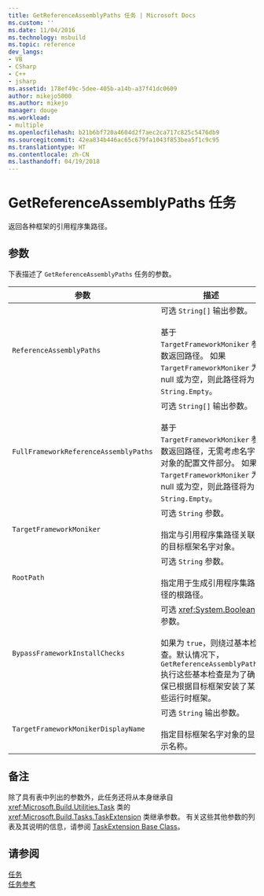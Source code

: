 ```yaml
---
title: GetReferenceAssemblyPaths 任务 | Microsoft Docs
ms.custom: ''
ms.date: 11/04/2016
ms.technology: msbuild
ms.topic: reference
dev_langs:
- VB
- CSharp
- C++
- jsharp
ms.assetid: 178ef49c-5dee-405b-a14b-a37f41dc0609
author: mikejo5000
ms.author: mikejo
manager: douge
ms.workload:
- multiple
ms.openlocfilehash: b21b6bf720a4604d2f7aec2ca717c825c5476db9
ms.sourcegitcommit: 42ea834b446ac65c679fa1043f853bea5f1c9c95
ms.translationtype: HT
ms.contentlocale: zh-CN
ms.lasthandoff: 04/19/2018
---
```

# <a name="getreferenceassemblypaths-task"></a>GetReferenceAssemblyPaths 任务
返回各种框架的引用程序集路径。  
  
## <a name="parameters"></a>参数  
 下表描述了 `GetReferenceAssemblyPaths` 任务的参数。  
  
|参数|描述|  
|---------------|-----------------|  
|`ReferenceAssemblyPaths`|可选 `String[]` 输出参数。<br /><br /> 基于 `TargetFrameworkMoniker` 参数返回路径。 如果 `TargetFrameworkMoniker` 为 null 或为空，则此路径将为 `String.Empty`。|  
|`FullFrameworkReferenceAssemblyPaths`|可选 `String[]` 输出参数。<br /><br /> 基于 `TargetFrameworkMoniker` 参数返回路径，无需考虑名字对象的配置文件部分。 如果 `TargetFrameworkMoniker` 为 null 或为空，则此路径将为 `String.Empty`。|  
|`TargetFrameworkMoniker`|可选 `String` 参数。<br /><br /> 指定与引用程序集路径关联的目标框架名字对象。|  
|`RootPath`|可选 `String` 参数。<br /><br /> 指定用于生成引用程序集路径的根路径。|  
|`BypassFrameworkInstallChecks`|可选 <xref:System.Boolean> 参数。<br /><br /> 如果为 `true`，则绕过基本检查。默认情况下，`GetReferenceAssemblyPaths` 执行这些基本检查是为了确保已根据目标框架安装了某些运行时框架。|  
|`TargetFrameworkMonikerDisplayName`|可选 `String` 输出参数。<br /><br /> 指定目标框架名字对象的显示名称。|  
  
## <a name="remarks"></a>备注  
 除了具有表中列出的参数外，此任务还将从本身继承自 <xref:Microsoft.Build.Utilities.Task> 类的 <xref:Microsoft.Build.Tasks.TaskExtension> 类继承参数。 有关这些其他参数的列表及其说明的信息，请参阅 [TaskExtension Base Class](../msbuild/taskextension-base-class.md)。  
  
## <a name="see-also"></a>请参阅  
 [任务](../msbuild/msbuild-tasks.md)   
 [任务参考](../msbuild/msbuild-task-reference.md)